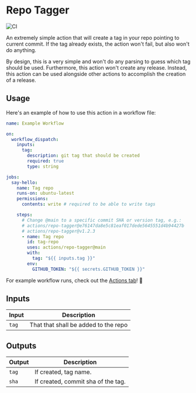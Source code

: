 # Repo Tagger

![CI](https://github.com/actions/repo-tagger/actions/workflows/ci.yml/badge.svg)

An extremely simple action that will create a tag in your repo pointing to current commit.
If the tag already exists, the action won't fail, but also won't do anything.

By design, this is a very simple and won't do any parsing to guess which tag should be used.
Furthermore, this action won't create any release. Instead, this action can be used alongside
other actions to accomplish the creation of a release.

## Usage

Here's an example of how to use this action in a workflow file:

```yaml
name: Example Workflow

on:
  workflow_dispatch:
    inputs:
      tag:
        description: git tag that should be created
        required: true
        type: string

jobs:
  say-hello:
    name: Tag repo
    runs-on: ubuntu-latest
    permissions:
      contents: write # required to be able to write tags

    steps:
      # Change @main to a specific commit SHA or version tag, e.g.:
      # actions/repo-tagger@e76147da8e5c81eaf017dede5645551d4b94427b
      # actions/repo-tagger@v1.2.3
      - name: Tag repo
        id: tag-repo
        uses: actions/repo-tagger@main
        with:
          tag: "${{ inputs.tag }}"
        env:
          GITHUB_TOKEN: "${{ secrets.GITHUB_TOKEN }}"
```

For example workflow runs, check out the
[Actions tab](https://github.com/actions/repo-tagger/actions)!
:rocket:

## Inputs

| Input | Description                          |
| ----- | ------------------------------------ |
| `tag` | That that shall be added to the repo |

## Outputs

| Output | Description                        |
| ------ | ---------------------------------- |
| `tag`  | If created, tag name.              |
| `sha`  | If created, commit sha of the tag. |
